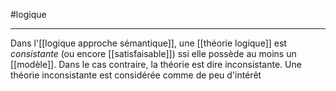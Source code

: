 #logique

---

Dans l'[[logique approche sémantique]], une [[théorie logique]] est _consistante_ (ou encore [[satisfaisable]]) ssi elle possède au moins un [[modèle]]. Dans le cas contraire, la théorie est dire inconsistante.
Une théorie inconsistante est considérée comme de peu d'intérêt

